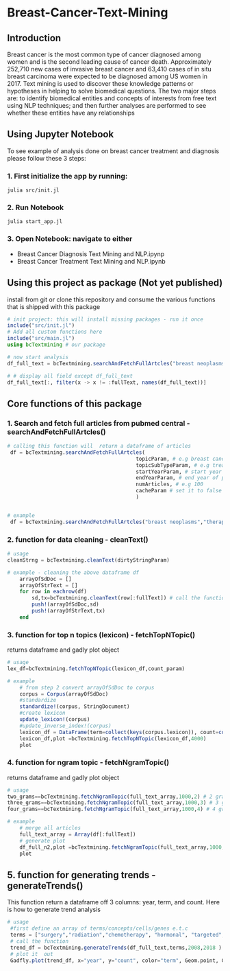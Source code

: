 # Breast-Cancer-Text-Mining
## Introduction
Breast cancer is the most common type of cancer diagnosed among women and is the second leading cause of cancer death.
Approximately 252,710 new cases of invasive breast cancer and 63,410 cases of in situ breast carcinoma were expected to be diagnosed among US women in 2017. Text mining is used to discover these knowledge patterns or hypotheses in helping to solve biomedical questions. The two major steps are: to identify biomedical entities and concepts of interests from free text using NLP techniques; and then further analyses are performed to see whether these entities have any relationships



## Using Jupyter Notebook
To see example of analysis done on breast cancer treatment and diagnosis please follow these
3 steps:

### 1. First initialize the app by running:
```
julia src/init.jl
```
### 2. Run Notebook
```
julia start_app.jl
```
### 3. Open Notebook: navigate to either
* Breast Cancer Diagnosis  Text Mining and NLP.ipynp
* Breast Cancer Treatment  Text Mining and NLP.ipynb

## Using this project as package (Not yet published)
install from git or clone  this repository and consume the various functions that
is shipped with this package

``` julia
# init project: this will install missing packages - run it once
include("src/init.jl")
# Add all custom functions here
include("src/main.jl")
using bcTextmining # our package

# now start analysis
df_full_text = bcTextmining.searchAndFetchFullArtcles("breast neoplasms","therapy",2008, 2018,100, true)

# # display all field except df_full_text
df_full_text[:, filter(x -> x != :fullText, names(df_full_text))]
```

## Core functions of this package

### 1. Search and fetch full articles from pubmed central - searchAndFetchFullArtcles()
``` julia
# calling this function will  return a dataframe of articles
 df = bcTextmining.searchAndFetchFullArtcles(
                                          topicParam, # e.g breast cancer (mesh term)
                                          topicSubTypeParam, # e.g treatment (mesh term)
                                          startYearParam, # start year of publication
                                          endYearParam, # end year of publication
                                          numArticles, # e.g 100
                                          cacheParam # set it to false to fetch a fresh
                                          )


# example  
 df = bcTextmining.searchAndFetchFullArtcles("breast neoplasms","therapy",2008, 2018,100, true)
```


### 2. function for data cleaning - cleanText()
```julia
# usage
cleanStrng = bcTextmining.cleanText(dirtyStringParam)

# example - cleaning the above dataframe df
    arrayOfSdDoc = []
    arrayOfStrText = []
    for row in eachrow(df)
        sd,tx=bcTextmining.cleanText(row[:fullText]) # call the function
        push!(arrayOfSdDoc,sd)
        push!(arrayOfStrText,tx)
    end

```

### 3. function for top n topics (lexicon) - fetchTopNTopic()
returns dataframe and gadly plot object
```julia
# usage
lex_df=bcTextmining.fetchTopNTopic(lexicon_df,count_param)

# example
    # from step 2 convert arrayOfSdDoc to corpus
    corpus = Corpus(arrayOfSdDoc)
    #standardize
    standardize!(corpus, StringDocument)
    #create lexicon
    update_lexicon!(corpus)
    #update_inverse_index!(corpus)
    lexicon_df = DataFrame(term=collect(keys(corpus.lexicon)), count=collect(values(corpus.lexicon)))
    lexicon_df,plot =bcTextmining.fetchTopNTopic(lexicon_df,4000)
    plot
```

### 4. function for ngram topic - fetchNgramTopic()
returns dataframe and gadly plot object
```julia
# usage
two_grams==bcTextmining.fetchNgramTopic(full_text_array,1000,2) # 2 grams
three_grams==bcTextmining.fetchNgramTopic(full_text_array,1000,3) # 3 grams
four_grams==bcTextmining.fetchNgramTopic(full_text_array,1000,4) # 4 grams

# example
    # merge all articles
    full_text_array = Array(df[:fullText])
    # generate plot
    df_full_n2,plot =bcTextmining.fetchNgramTopic(full_text_array,1000,2)
    plot


```

## 5. function for generating trends - generateTrends()
This function return a dataframe off 3 columns: year, term, and count.
Here is how to generate trend analysis
```julia
# usage
 #first define an array of terms/concepts/cells/genes e.t.c
 terms = ["surgery","radiation","chemotherapy", "hormonal", "targeted", "systemic"]
 # call the function
 trend_df = bcTextmining.generateTrends(df_full_text,terms,2008,2018 )
 # plot it  out
 Gadfly.plot(trend_df, x="year", y="count", color="term", Geom.point, Geom.line)

```
